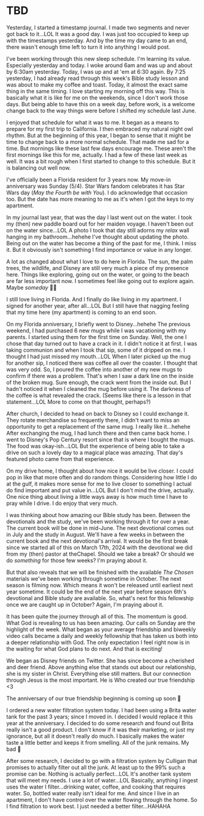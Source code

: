 # TBD

Yesterday, I started a timestamp journal. I made two segments and never got back to it...LOL It was a good day. I was just too occupied to keep up with the timestamps yesterday. And by the time my day came to an end, there wasn't enough time left to turn it into anything I would post.

I've been working through this new sleep schedule. I'm learning its value. Especially yesterday and today. I woke around 6am and was up and about by 6:30am yesterday. Today, I was up and at 'em at 6:30 again. By 7:25 yesterday, I had already read through this week's Bible study lesson and was about to make my coffee and toast. Today, it almost the exact same thing in the same timing. I love starting my morning off this way. This is basically what it is like for me on the weekends, since I don't work those days. But being able to have this on a week day, before work, is a welcome change back to the way things were before I shifted my schedule last June.

I enjoyed that schedule for what it was to me. It began as a means to prepare for my first trip to California. I then embraced my natural night owl rhythm. But at the beginning of this year, I began to sense that it might be time to change back to a more normal schedule. That made me sad for a time. But mornings like these last few days encourage me. These aren't the first mornings like this for me, actually. I had a few of these last week as well. It was a bit rough when I first started to change to this schedule. But it is balancing out well now.

I've officially been a Florida resident for 3 years now. My move-in anniversary was Sunday (5/4). Star Wars fandom celebrates it has Star Wars day (*May the Fourth be with You*). I do acknowledge that occasion too. But the date has more meaning to me as it's when I got the keys to my apartment.

In my journal last year, that was the day I last went out on the water. I took my (then) new paddle board out for her maiden voyage. I haven't been out on the water since...LOL A photo I took that day still adorns my *relax* wall hanging in my bathroom...hehehe I've thought about updating the photo. Being out on the water has become a thing of the past for me, I think. I miss it. But it obviously isn't something I find importance or value in any longer.

A lot as changed about what I love to do here in Florida. The sun, the palm trees, the wildlife, and Disney are still very much a piece of my presence here. Things like exploring, going out on the water, or going to the beach are far less important now. I sometimes feel like going out to explore again. Maybe *someday* 🤷‍♂️

I still love living in Florida. And I finally do like living in my apartment. I signed for another year, after all...LOL But I still have that nagging feeling that my time here (my apartment) is coming to an end soon.

On my Florida anniversary, I briefly went to Disney...hehehe The previous weekend, I had purchased 6 new mugs while I was vacationing with my parents. I started using them for the first time on Sunday. Well, the one I chose that day turned out to have a crack in it. I didn't notice it at first. I was taking communion and when I took that sip, some of it dripped on me. I thought I had just missed my mouth...LOL When I later picked up the mug for another sip, I noticed there was coffee all over the coaster. I thought that was very odd. So, I poured the coffee into another of my new mugs to confirm if there was a problem. That's when I saw a dark line on the inside of the broken mug. Sure enough, the crack went from the inside out. But I hadn't noticed it when I cleaned the mug before using it. The darkness of the coffee is what revealed the crack. (Seems like there is a lesson in that statement...LOL More to come on that thought, perhaps?)

After church, I decided to head on back to Disney so I could exchange it. They rotate merchandise so frequently there, I didn't want to miss an opportunity to get a replacement of the same mug. I really like it...hehehe After exchanging the mug, I had lunch there and then came back home. I went to Disney's Pop Century resort since that is where I bought the mugs. The food was okay-ish...LOL But the experience of being able to take a drive on such a lovely day to a magical place was amazing. That day's featured photo came from that experience.

On my drive home, I thought about how nice it would be live closer. I could pop in like that more often and do random things. Considering how little I do at the gulf, it makes more sense for me to live closer to something I actual do find important and put value in...LOL But I don't mind the drive, actually. One nice thing about living a little ways away is how much time I have to pray while I drive. I do enjoy that very much.

I was thinking about how amazing our Bible study has been. Between the devotionals and the study, we've been working through it for over a year. The current book will be done in mid-June. The next devotional comes out in July and the study in August. We'll have a few weeks in between the current book and the next devotional's arrival. It would be the first break since we started all of this on March 17th, 2024 with the devotional we did from my (then) pastor at theChapel. Should we take a break? Or should we do *something* for those few weeks? I'm praying about it.

But that also reveals that we will be finished with the available *The Chosen* materials we've been working through sometime in October. The next season is filming now. Which means it won't be released until earliest next year sometime. It could be the end of the next year before season 6th's devotional and Bible study are available. So, what's next for this fellowship once we are caught up in October? Again, I'm praying about it.

It has been quite the journey through all of this. The momentum is good. What God is revealing to us has been amazing. Our calls on Sunday are the highlight of the week. What began as your average friendship and biweekly video calls became a daily and weekly fellowship that has taken us both into a deeper relationship with God. The only expectation I feel right now is in the waiting for what God plans to do next. And that is exciting!

We began as Disney friends on Twitter. She has since become a cherished and deer friend. Above anything else that stands out about our relationship, she is my sister in Christ. Everything else still matters. But our connection through Jesus is the most important. He is Who created our true friendship <3

The anniversary of our true friendship beginning is coming up soon 🤭

I ordered a new water filtration system today. I had been using a Brita water tank for the past 3 years; since I moved in. I decided I would replace it this year at the anniversary. I decided to do some research and found out Brita really isn't a good product. I don't know if it was their marketing, or just my ignorance, but all it doesn't really do much. I basically makes the water taste a little better and keeps it from smelling. All of the junk remains. My bad 🫣

After some research, I decided to go with a filtration system by Culligan that promises to actually filter out all the junk. At least up to the 99% such a promise can be. Nothing is actually perfect...LOL It's another tank system that will meet my needs. I use a lot of water...LOL Basically, anything I ingest uses the water I filter...drinking water, coffee, and cooking that requires water. So, bottled water really isn't ideal for me. And since I live in an apartment, I don't have control over the water flowing through the home. So I find filtration to work best. I just needed a better filter...HAHAHA

